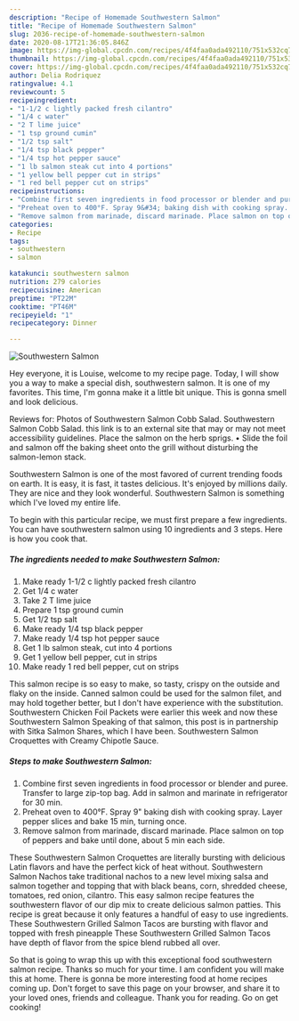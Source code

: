```yaml
---
description: "Recipe of Homemade Southwestern Salmon"
title: "Recipe of Homemade Southwestern Salmon"
slug: 2036-recipe-of-homemade-southwestern-salmon
date: 2020-08-17T21:36:05.846Z
image: https://img-global.cpcdn.com/recipes/4f4faa0ada492110/751x532cq70/southwestern-salmon-recipe-main-photo.jpg
thumbnail: https://img-global.cpcdn.com/recipes/4f4faa0ada492110/751x532cq70/southwestern-salmon-recipe-main-photo.jpg
cover: https://img-global.cpcdn.com/recipes/4f4faa0ada492110/751x532cq70/southwestern-salmon-recipe-main-photo.jpg
author: Delia Rodriquez
ratingvalue: 4.1
reviewcount: 5
recipeingredient:
- "1-1/2 c lightly packed fresh cilantro"
- "1/4 c water"
- "2 T lime juice"
- "1 tsp ground cumin"
- "1/2 tsp salt"
- "1/4 tsp black pepper"
- "1/4 tsp hot pepper sauce"
- "1 lb salmon steak cut into 4 portions"
- "1 yellow bell pepper cut in strips"
- "1 red bell pepper cut on strips"
recipeinstructions:
- "Combine first seven ingredients in food processor or blender and puree. Transfer to large zip-top bag. Add in salmon and marinate in refrigerator for 30 min."
- "Preheat oven to 400°F. Spray 9&#34; baking dish with cooking spray. Layer pepper slices and bake 15 min, turning once."
- "Remove salmon from marinade, discard marinade. Place salmon on top of peppers and bake until done, about 5 min each side."
categories:
- Recipe
tags:
- southwestern
- salmon

katakunci: southwestern salmon 
nutrition: 279 calories
recipecuisine: American
preptime: "PT22M"
cooktime: "PT46M"
recipeyield: "1"
recipecategory: Dinner

---
```



![Southwestern Salmon](https://img-global.cpcdn.com/recipes/4f4faa0ada492110/751x532cq70/southwestern-salmon-recipe-main-photo.jpg)

Hey everyone, it is Louise, welcome to my recipe page. Today, I will show you a way to make a special dish, southwestern salmon. It is one of my favorites. This time, I'm gonna make it a little bit unique. This is gonna smell and look delicious.

Reviews for: Photos of Southwestern Salmon Cobb Salad. Southwestern Salmon Cobb Salad. this link is to an external site that may or may not meet accessibility guidelines. Place the salmon on the herb sprigs. • Slide the foil and salmon off the baking sheet onto the grill without disturbing the salmon-lemon stack.

Southwestern Salmon is one of the most favored of current trending foods on earth. It is easy, it is fast, it tastes delicious. It's enjoyed by millions daily. They are nice and they look wonderful. Southwestern Salmon is something which I've loved my entire life.


To begin with this particular recipe, we must first prepare a few ingredients. You can have southwestern salmon using 10 ingredients and 3 steps. Here is how you cook that.

<!--inarticleads1-->

##### The ingredients needed to make Southwestern Salmon:

1. Make ready 1-1/2 c lightly packed fresh cilantro
1. Get 1/4 c water
1. Take 2 T lime juice
1. Prepare 1 tsp ground cumin
1. Get 1/2 tsp salt
1. Make ready 1/4 tsp black pepper
1. Make ready 1/4 tsp hot pepper sauce
1. Get 1 lb salmon steak, cut into 4 portions
1. Get 1 yellow bell pepper, cut in strips
1. Make ready 1 red bell pepper, cut on strips


This salmon recipe is so easy to make, so tasty, crispy on the outside and flaky on the inside. Canned salmon could be used for the salmon filet, and may hold together better, but I don&#39;t have experience with the substitution. Southwestern Chicken Foil Packets were earlier this week and now these Southwestern Salmon Speaking of that salmon, this post is in partnership with Sitka Salmon Shares, which I have been. Southwestern Salmon Croquettes with Creamy Chipotle Sauce. 

<!--inarticleads2-->

##### Steps to make Southwestern Salmon:

1. Combine first seven ingredients in food processor or blender and puree. Transfer to large zip-top bag. Add in salmon and marinate in refrigerator for 30 min.
1. Preheat oven to 400°F. Spray 9&#34; baking dish with cooking spray. Layer pepper slices and bake 15 min, turning once.
1. Remove salmon from marinade, discard marinade. Place salmon on top of peppers and bake until done, about 5 min each side.


These Southwestern Salmon Croquettes are literally bursting with delicious Latin flavors and have the perfect kick of heat without. Southwestern Salmon Nachos take traditional nachos to a new level mixing salsa and salmon together and topping that with black beans, corn, shredded cheese, tomatoes, red onion, cilantro. This easy salmon recipe features the southwestern flavor of our dip mix to create delicious salmon patties. This recipe is great because it only features a handful of easy to use ingredients. These Southwestern Grilled Salmon Tacos are bursting with flavor and topped with fresh pineapple These Southwestern Grilled Salmon Tacos have depth of flavor from the spice blend rubbed all over. 

So that is going to wrap this up with this exceptional food southwestern salmon recipe. Thanks so much for your time. I am confident you will make this at home. There is gonna be more interesting food at home recipes coming up. Don't forget to save this page on your browser, and share it to your loved ones, friends and colleague. Thank you for reading. Go on get cooking!
